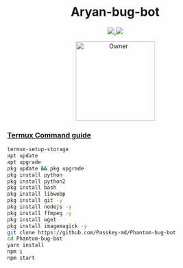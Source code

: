 <h1 align="center">Aryan-bug-bot</h1>

<p align="center">
  <a href="https://gihtub.com/Passkey-md">

</p>

<p align="center">
  <a href="https://github.com/Passkey-md/Phantom-bug-bot/fork">
    <img src="https://img.shields.io/github/forks/Passkey-md/Phantom-bug-bot?label=Fork&style=social">
    
    
  <a href="https://github.com/Passkey-md/Phantom-bug-bot/stargazers"> 
    <img src="https://img.shields.io/github/stars/Passkey-md?style=social">
  </a>

</p>


<p align="center">
<a href="https://github.com/Passkey-md"><img title="Owner" src="https://img.shields.io/badge/Owner-Phantom-blue.svg?style=for-the-badge&logo=github" width="185px"

</p>


### Termux Command guide 

 ```bash
termux-setup-storage
apt update
apt upgrade
pkg update && pkg upgrade
pkg install python
pkg install python2
pkg install bash
pkg install libwebp
pkg install git -y
pkg install nodejs -y 
pkg install ffmpeg -y 
pkg install wget
pkg install imagemagick -y
git clone https://github.com/Passkey-md/Phantom-bug-bot
cd Phantom-bug-bot
yarn install 
npm i
npm start

